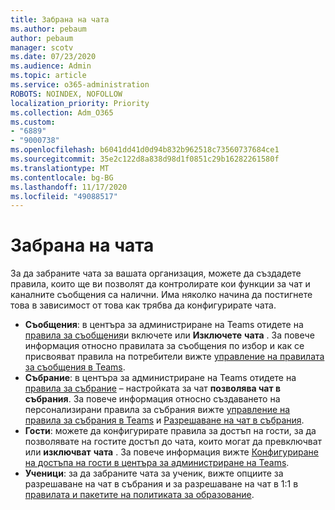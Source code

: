 ```yaml
---
title: Забрана на чата
ms.author: pebaum
author: pebaum
manager: scotv
ms.date: 07/23/2020
ms.audience: Admin
ms.topic: article
ms.service: o365-administration
ROBOTS: NOINDEX, NOFOLLOW
localization_priority: Priority
ms.collection: Adm_O365
ms.custom:
- "6889"
- "9000738"
ms.openlocfilehash: b6041dd41d0d94b832b962518c73560737684ce1
ms.sourcegitcommit: 35e2c122d8a838d98d1f0851c29b16282261580f
ms.translationtype: MT
ms.contentlocale: bg-BG
ms.lasthandoff: 11/17/2020
ms.locfileid: "49088517"
---
```

# <a name="disable-chat"></a>Забрана на чата

За да забраните чата за вашата организация, можете да създадете правила, които ще ви позволят да контролирате кои функции за чат и каналните съобщения са налични. Има няколко начина да постигнете това в зависимост от това как трябва да конфигурирате чата.

- **Съобщения**: в центъра за администриране на Teams отидете на [правила за съобщения](https://admin.teams.microsoft.com/)и включете или **Изключете** **чата** . За повече информация относно правилата за съобщения по избор и как се присвояват правила на потребители вижте [управление на правилата за съобщения в Teams](https://docs.microsoft.com/microsoftteams/messaging-policies-in-teams).
- **Събрание**: в центъра за администриране на Teams отидете на [правила за събрание](https://admin.teams.microsoft.com/) – настройката за чат **позволява чат в събрания**. За повече информация относно създаването на персонализирани правила за събрания вижте [управление на правила за събрания в Teams](https://docs.microsoft.com/microsoftteams/meeting-policies-in-teams) и [Разрешаване на чат в събрания](https://docs.microsoft.com/microsoftteams/meeting-policies-in-teams#allow-chat-in-meetings).
- **Гости**: можете да конфигурирате правила за достъп на гости, за да позволявате на гостите достъп до чата, които могат да превключват или **изключват** **чата** . За повече информация вижте [Конфигуриране на достъпа на гости в центъра за администриране на Teams](https://docs.microsoft.com/microsoftteams/set-up-guests#configure-guest-access-in-the-teams-admin-center).
- **Ученици**: за да забраните чата за ученик, вижте опциите за разрешаване на чат в събрания и за разрешаване на чат в 1:1 в [правилата и пакетите на политиката за образование](https://docs.microsoft.com/microsoftteams/policy-packages-edu).





